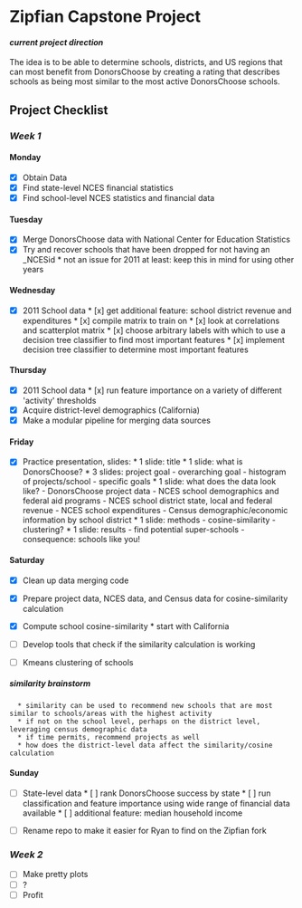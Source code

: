 Zipfian Capstone Project
===

#### _current project direction_
The idea is to be able to determine schools, districts, and US regions that can most benefit from DonorsChoose by creating a rating that describes schools as being most similar to the most active DonorsChoose schools.

## Project Checklist

### _Week 1_

#### Monday
- [x] Obtain Data
- [x] Find state-level NCES financial statistics
- [x] Find school-level NCES statistics and financial data

#### Tuesday
- [x] Merge DonorsChoose data with National Center for Education Statistics
- [x] Try and recover schools that have been dropped for not having an \_NCESid
      * not an issue for 2011 at least: keep this in mind for using other years

#### Wednesday
- [x] 2011 School data
      * [x] get additional feature: school district revenue and expenditures
      * [x] compile matrix to train on
      * [x] look at correlations and scatterplot matrix
      * [x] choose arbitrary labels with which to use a decision tree classifier to find most important features
      * [x] implement decision tree classifier to determine most important features

#### Thursday
- [x] 2011 School data
      * [x] run feature importance on a variety of different 'activity' thresholds
- [x] Acquire district-level demographics (California)
- [x] Make a modular pipeline for merging data sources

#### Friday
- [x] Practice presentation, slides:
      * 1 slide: title
      * 1 slide: what is DonorsChoose?
      * 3 slides: project goal 
          - overarching goal
          - histogram of projects/school
          - specific goals
      * 1 slide: what does the data look like?
          - DonorsChoose project data
          - NCES school demographics and federal aid programs
          - NCES school district state, local and federal revenue
          - NCES school expenditures
          - Census demographic/economic information by school district
      * 1 slide: methods
          - cosine-similarity
          - clustering?
      * 1 slide: results
          - find potential super-schools
          - consequence: schools like you!

#### Saturday
- [x] Clean up data merging code
- [x] Prepare project data, NCES data, and Census data for cosine-similarity calculation
- [x] Compute school cosine-similarity
      * start with California
- [ ] Develop tools that check if the similarity calculation is working 
- [ ] Kmeans clustering of schools


##### _similarity brainstorm_
      * similarity can be used to recommend new schools that are most similar to schools/areas with the highest activity
      * if not on the school level, perhaps on the district level, leveraging census demographic data
      * if time permits, recommend projects as well
      * how does the district-level data affect the similarity/cosine calculation


#### Sunday
- [ ] State-level data
      * [ ] rank DonorsChoose success by state
      * [ ] run classification and feature importance using wide range of financial data available
      * [ ] additional feature: median household income
- [ ] Rename repo to make it easier for Ryan to find on the Zipfian fork


### _Week 2_

- [ ] Make pretty plots
- [ ] ?
- [ ] Profit
